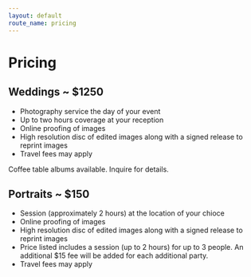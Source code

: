 ```yaml
---
layout: default
route_name: pricing
---
```

# Pricing

## Weddings ~ $1250
- Photography service the day of your event
- Up to two hours coverage at your reception
- Online proofing of images
- High resolution disc of edited images along with a signed release to reprint images
- Travel fees may apply

Coffee table albums available. Inquire for details.

## Portraits ~ $150
- Session (approximately 2 hours) at the location of your chioce
- Online proofing of images
- High resolution disc of edited images along with a signed release to reprint images
- Price listed includes a session (up to 2 hours) for up to 3 people.  An additional $15 fee will be added for each additional party.
- Travel fees may apply
